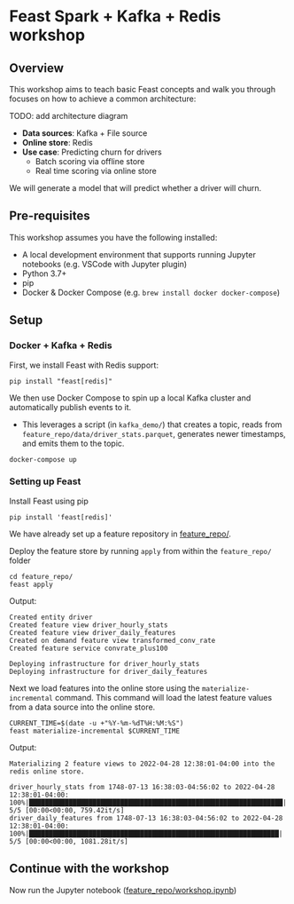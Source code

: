 # Feast Spark + Kafka + Redis workshop

## Overview

This workshop aims to teach basic Feast concepts and walk you through focuses on how to achieve a common architecture:

TODO: add architecture diagram

- **Data sources**: Kafka + File source
- **Online store**: Redis
- **Use case**: Predicting churn for drivers 
  - Batch scoring via offline store
  - Real time scoring via online store

We will generate a model that will predict whether a driver will churn.

## Pre-requisites
This workshop assumes you have the following installed:
- A local development environment that supports running Jupyter notebooks (e.g. VSCode with Jupyter plugin)
- Python 3.7+
- pip
- Docker & Docker Compose (e.g. `brew install docker docker-compose`)

## Setup

### Docker + Kafka + Redis
First, we install Feast with Redis support:
```
pip install "feast[redis]"
```

We then use Docker Compose to spin up a local Kafka cluster and automatically publish events to it. 
- This leverages a script (in `kafka_demo/`) that creates a topic, reads from `feature_repo/data/driver_stats.parquet`, generates newer timestamps, and emits them to the topic.

```
docker-compose up
```

### Setting up Feast

Install Feast using pip

```
pip install 'feast[redis]'
```

We have already set up a feature repository in [feature_repo/](feature_repo/). 

Deploy the feature store by running `apply` from within the `feature_repo/` folder
```
cd feature_repo/
feast apply
```

Output:
```
Created entity driver
Created feature view driver_hourly_stats
Created feature view driver_daily_features
Created on demand feature view transformed_conv_rate
Created feature service convrate_plus100

Deploying infrastructure for driver_hourly_stats
Deploying infrastructure for driver_daily_features
```

Next we load features into the online store using the `materialize-incremental` command. This command will load the
latest feature values from a data source into the online store.

```
CURRENT_TIME=$(date -u +"%Y-%m-%dT%H:%M:%S")
feast materialize-incremental $CURRENT_TIME
```

Output:
```
Materializing 2 feature views to 2022-04-28 12:38:01-04:00 into the redis online store.

driver_hourly_stats from 1748-07-13 16:38:03-04:56:02 to 2022-04-28 12:38:01-04:00:
100%|████████████████████████████████████████████████████████████████| 5/5 [00:00<00:00, 759.42it/s]
driver_daily_features from 1748-07-13 16:38:03-04:56:02 to 2022-04-28 12:38:01-04:00:
100%|███████████████████████████████████████████████████████████████| 5/5 [00:00<00:00, 1081.28it/s]
```

## Continue with the workshop

Now run the Jupyter notebook ([feature_repo/workshop.ipynb](feature_repo/workshop.ipynb))